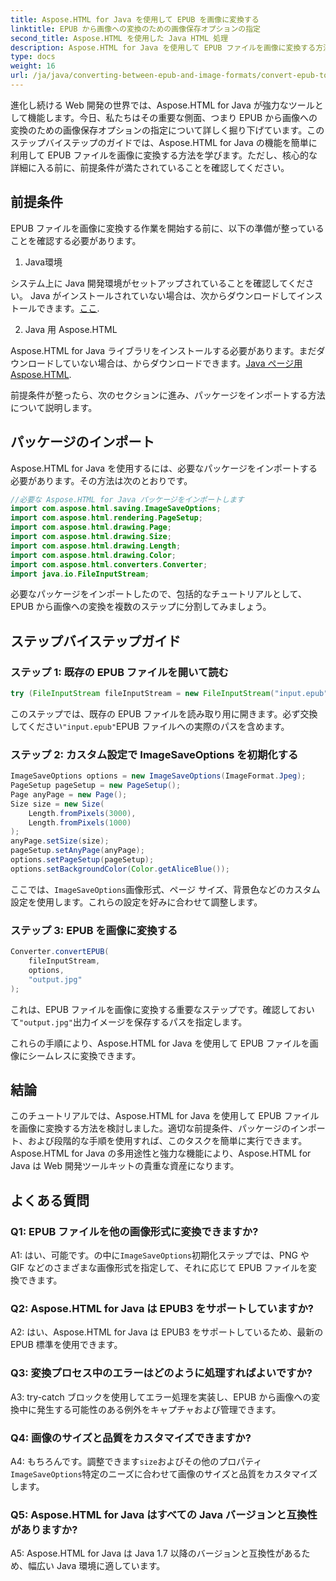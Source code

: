 ```yaml
---
title: Aspose.HTML for Java を使用して EPUB を画像に変換する
linktitle: EPUB から画像への変換のための画像保存オプションの指定
second_title: Aspose.HTML を使用した Java HTML 処理
description: Aspose.HTML for Java を使用して EPUB ファイルを画像に変換する方法を学びます。このステップバイステップのガイドでは、前提条件、パッケージのインポート、変換プロセスについて説明します。
type: docs
weight: 16
url: /ja/java/converting-between-epub-and-image-formats/convert-epub-to-image-specify-image-save-options/
---
```

進化し続ける Web 開発の世界では、Aspose.HTML for Java が強力なツールとして機能します。今日、私たちはその重要な側面、つまり EPUB から画像への変換のための画像保存オプションの指定について詳しく掘り下げています。このステップバイステップのガイドでは、Aspose.HTML for Java の機能を簡単に利用して EPUB ファイルを画像に変換する方法を学びます。ただし、核心的な詳細に入る前に、前提条件が満たされていることを確認してください。

## 前提条件

EPUB ファイルを画像に変換する作業を開始する前に、以下の準備が整っていることを確認する必要があります。

1. Java環境

システム上に Java 開発環境がセットアップされていることを確認してください。 Java がインストールされていない場合は、次からダウンロードしてインストールできます。[ここ](https://www.java.com).

2. Java 用 Aspose.HTML

 Aspose.HTML for Java ライブラリをインストールする必要があります。まだダウンロードしていない場合は、からダウンロードできます。[Java ページ用 Aspose.HTML](https://releases.aspose.com/html/java/).

前提条件が整ったら、次のセクションに進み、パッケージをインポートする方法について説明します。

## パッケージのインポート

Aspose.HTML for Java を使用するには、必要なパッケージをインポートする必要があります。その方法は次のとおりです。

```java
//必要な Aspose.HTML for Java パッケージをインポートします
import com.aspose.html.saving.ImageSaveOptions;
import com.aspose.html.rendering.PageSetup;
import com.aspose.html.drawing.Page;
import com.aspose.html.drawing.Size;
import com.aspose.html.drawing.Length;
import com.aspose.html.drawing.Color;
import com.aspose.html.converters.Converter;
import java.io.FileInputStream;
```

必要なパッケージをインポートしたので、包括的なチュートリアルとして、EPUB から画像への変換を複数のステップに分割してみましょう。

## ステップバイステップガイド

### ステップ 1: 既存の EPUB ファイルを開いて読む

```java
try (FileInputStream fileInputStream = new FileInputStream("input.epub")) {
```

このステップでは、既存の EPUB ファイルを読み取り用に開きます。必ず交換してください`"input.epub"`EPUB ファイルへの実際のパスを含めます。

### ステップ 2: カスタム設定で ImageSaveOptions を初期化する

```java
ImageSaveOptions options = new ImageSaveOptions(ImageFormat.Jpeg);
PageSetup pageSetup = new PageSetup();
Page anyPage = new Page();
Size size = new Size(
    Length.fromPixels(3000),
    Length.fromPixels(1000)
);
anyPage.setSize(size);
pageSetup.setAnyPage(anyPage);
options.setPageSetup(pageSetup);
options.setBackgroundColor(Color.getAliceBlue());
```

ここでは、`ImageSaveOptions`画像形式、ページ サイズ、背景色などのカスタム設定を使用します。これらの設定を好みに合わせて調整します。

### ステップ 3: EPUB を画像に変換する

```java
Converter.convertEPUB(
    fileInputStream,
    options,
    "output.jpg"
);
```

これは、EPUB ファイルを画像に変換する重要なステップです。確認しておいて`"output.jpg"`出力イメージを保存するパスを指定します。

これらの手順により、Aspose.HTML for Java を使用して EPUB ファイルを画像にシームレスに変換できます。

## 結論

このチュートリアルでは、Aspose.HTML for Java を使用して EPUB ファイルを画像に変換する方法を検討しました。適切な前提条件、パッケージのインポート、および段階的な手順を使用すれば、このタスクを簡単に実行できます。 Aspose.HTML for Java の多用途性と強力な機能により、Aspose.HTML for Java は Web 開発ツールキットの貴重な資産になります。

## よくある質問

### Q1: EPUB ファイルを他の画像形式に変換できますか?

 A1: はい、可能です。の中に`ImageSaveOptions`初期化ステップでは、PNG や GIF などのさまざまな画像形式を指定して、それに応じて EPUB ファイルを変換できます。

### Q2: Aspose.HTML for Java は EPUB3 をサポートしていますか?

A2: はい、Aspose.HTML for Java は EPUB3 をサポートしているため、最新の EPUB 標準を使用できます。

### Q3: 変換プロセス中のエラーはどのように処理すればよいですか?

A3: try-catch ブロックを使用してエラー処理を実装し、EPUB から画像への変換中に発生する可能性のある例外をキャプチャおよび管理できます。

### Q4: 画像のサイズと品質をカスタマイズできますか?

 A4: もちろんです。調整できます`size`およびその他のプロパティ`ImageSaveOptions`特定のニーズに合わせて画像のサイズと品質をカスタマイズします。

### Q5: Aspose.HTML for Java はすべての Java バージョンと互換性がありますか?

A5: Aspose.HTML for Java は Java 1.7 以降のバージョンと互換性があるため、幅広い Java 環境に適しています。